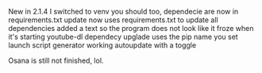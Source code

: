 New in 2.1.4
I switched to venv you should too,
dependecie are now in requirements.txt
update now uses requirements.txt to update all dependencies
added a text so the program does not look like it froze when it's starting youtube-dl
dependecy upglade uses the pip name you set
launch script generator
working autoupdate with a toggle

Osana is still not finished, lol.
